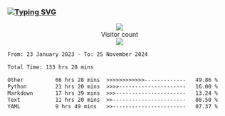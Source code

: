 ### <a href="https://git.io/typing-svg"><img src="https://readme-typing-svg.herokuapp.com?font=Fira+Code&pause=1000&width=435&lines=+Hi+%F0%9F%91%8B+There+is+Chenghow" alt="Typing SVG" /></a>
<p align="center"> 
  <img src="https://github-readme-stats.vercel.app/api?username=chenghow&show_icons=true"><br>
  Visitor count<br>
  <img src="https://profile-counter.glitch.me/chenghow/count.svg">
</p>

<!--START_SECTION:waka-->

```txt
From: 23 January 2023 - To: 25 November 2024

Total Time: 133 hrs 20 mins

Other          66 hrs 28 mins  >>>>>>>>>>>>-------------   49.86 %
Python         21 hrs 20 mins  >>>>---------------------   16.00 %
Markdown       17 hrs 39 mins  >>>----------------------   13.24 %
Text           11 hrs 20 mins  >>-----------------------   08.50 %
YAML           9 hrs 49 mins   >>-----------------------   07.37 %
```

<!--END_SECTION:waka-->
